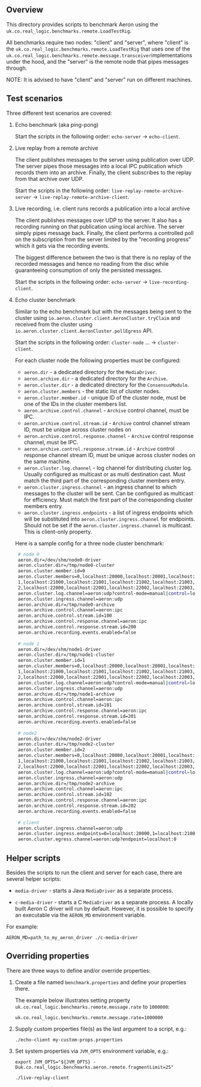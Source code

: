 Overview
--------

This directory provides scripts to benchmark Aeron using the `uk.co.real_logic.benchmarks.remote.LoadTestRig`.

All benchmarks require two nodes: "client" and "server", where "client" is the
`uk.co.real_logic.benchmarks.remote.LoadTestRig` that uses one of the
`uk.co.real_logic.benchmarks.remote.message.transceiver`implementations under the hood, and the "server" is the
remote node that pipes messages through.

NOTE: It is advised to have "client" and "server" run on different machines.

Test scenarios
--------------

Three different test scenarios are covered:
1. Echo benchmark (aka ping-pong)

    Start the scripts in the following order: `echo-server` -> `echo-client`.

2. Live replay from a remote archive
    
    The client publishes messages to the server using publication over UDP. The server pipes those messages into a
    local IPC publication which records them into an archive. Finally, the client subscribes to the replay from that
    archive over UDP.
    
    Start the scripts in the following order: `live-replay-remote-archive-server` -> `live-replay-remote-archive-client`.

3. Live recording, i.e. client runs records a publication into a local archive
    
    The client publishes messages over UDP to the server. It also has a recording running on that publication using
    local archive. The server simply pipes message back. Finally, the client performs a controlled poll on the
    subscription from the server limited by the "recording progress" which it gets via the recording events.

   The biggest difference between the two is that there is no replay of the recorded messages and hence no reading from
   the disc while guaranteeing consumption of only the persisted messages.
    
    Start the scripts in the following order: `echo-server` -> `live-recording-client`.

4. Echo cluster benchmark

   Similar to the echo benchmark but with the messages being sent to the cluster using
   `io.aeron.cluster.client.AeronCluster.tryClaim` and received from the cluster using
   `io.aeron.cluster.client.AeronCluster.pollEgress` API.
   
   Start the scripts in the following order: `cluster-node` ... -> `cluster-client`.

   For each cluster node the following properties must be configured:
   - `aeron.dir` - a dedicated directory for the `MediaDriver`.
   - `aeron.archive.dir` - a dedicated directory for the `Archive`.
   - `aeron.cluster.dir` - a dedicated directory for the `ConsensusModule`.
   - `aeron.cluster.members` - the static list of cluster nodes.
   - `aeron.cluster.member.id` - unique ID of the cluster node, must be one of the IDs in the cluster members list.
   - `aeron.archive.control.channel` - `Archive` control channel, must be IPC.
   - `aeron.archive.control.stream.id` - `Archive` control channel stream ID, must be unique across cluster nodes on
   - `aeron.archive.control.response.channel` - `Archive` control response channel, must be IPC.
   - `aeron.archive.control.response.stream.id` - `Archive` control response channel stream ID, must be unique across 
     cluster nodes on the same machine.
   - `aeron.cluster.log.channel` - log channel for distributing cluster log. Usually configured as multicast or as
     multi destination cast. Must match the third part of the corresponding cluster members entry.
   - `aeron.cluster.ingress.channel` - an ingress channel to which messages to the cluster will be sent. Can be
     configured as multicast for efficiency. Must match the first part of the corresponding cluster members entry.
   - `aeron.cluster.ingress.endpoints` - a list of ingress endpoints which will be substituted into
     `aeron.cluster.ingress.channel` for endpoints. Should not be set if the `aeron.cluster.ingress.channel` is
     multicast. This is client-only property.
     
   Here is a sample config for a three node cluster benchmark:
   ```bash
    # node 0
    aeron.dir=/dev/shm/node0-driver
    aeron.cluster.dir=/tmp/node0-cluster
    aeron.cluster.member.id=0
    aeron.cluster.members=0,localhost:20000,localhost:20001,localhost:20002,localhost:20003,localhost:20004|\
    1,localhost:21000,localhost:21001,localhost:21002,localhost:21003,localhost:21004|\
    2,localhost:22000,localhost:22001,localhost:22002,localhost:22003,localhost:22004
    aeron.cluster.log.channel=aeron:udp?control-mode=manual|control=localhost:20002
    aeron.cluster.ingress.channel=aeron:udp
    aeron.archive.dir=/tmp/node0-archive
    aeron.archive.control.channel=aeron:ipc
    aeron.archive.control.stream.id=100
    aeron.archive.control.response.channel=aeron:ipc
    aeron.archive.control.response.stream.id=200
    aeron.archive.recording.events.enabled=false
    
    # node 1
    aeron.dir=/dev/shm/node1-driver
    aeron.cluster.dir=/tmp/node1-cluster
    aeron.cluster.member.id=1
    aeron.cluster.members=0,localhost:20000,localhost:20001,localhost:20002,localhost:20003,localhost:20004|\
    1,localhost:21000,localhost:21001,localhost:21002,localhost:21003,localhost:21004|\
    2,localhost:22000,localhost:22001,localhost:22002,localhost:22003,localhost:22004
    aeron.cluster.log.channel=aeron:udp?control-mode=manual|control=localhost:21002
    aeron.cluster.ingress.channel=aeron:udp
    aeron.archive.dir=/tmp/node1-archive
    aeron.archive.control.channel=aeron:ipc
    aeron.archive.control.stream.id=101
    aeron.archive.control.response.channel=aeron:ipc
    aeron.archive.control.response.stream.id=201
    aeron.archive.recording.events.enabled=false
    
    # node2
    aeron.dir=/dev/shm/node2-driver
    aeron.cluster.dir=/tmp/node2-cluster
    aeron.cluster.member.id=2
    aeron.cluster.members=0,localhost:20000,localhost:20001,localhost:20002,localhost:20003,localhost:20004|\
    1,localhost:21000,localhost:21001,localhost:21002,localhost:21003,localhost:21004|\
    2,localhost:22000,localhost:22001,localhost:22002,localhost:22003,localhost:22004
    aeron.cluster.log.channel=aeron:udp?control-mode=manual|control=localhost:22002
    aeron.cluster.ingress.channel=aeron:udp
    aeron.archive.dir=/tmp/node2-archive
    aeron.archive.control.channel=aeron:ipc
    aeron.archive.control.stream.id=102
    aeron.archive.control.response.channel=aeron:ipc
    aeron.archive.control.response.stream.id=202
    aeron.archive.recording.events.enabled=false
    
    # client
    aeron.cluster.ingress.channel=aeron:udp
    aeron.cluster.ingress.endpoints=0=localhost:20000,1=localhost:21000,2=localhost:22000
    aeron.cluster.egress.channel=aeron:udp?endpoint=localhost:0
   ```
    

Helper scripts
--------------

Besides the scripts to run the client and server for each case, there are several helper scripts:
- `media-driver` - starts a Java `MediaDriver` as a separate process.

- `c-media-driver` - starts a C `MediaDriver` as a separate process.
A locally built Aeron C driver will run by default. However, it is possible to specify an executable via the
`AERON_MD` environment variable.

For example:
```
AERON_MD=path_to_my_aeron_driver ./c-media-driver
```

Overriding properties
---------------------

There are three ways to define and/or override properties:

1. Create a file named `benchmark.properties` and define your properties there.
    
    The example below illustrates setting property `uk.co.real_logic.benchmarks.remote.message.rate` to `1000000`:
    
    ```
    uk.co.real_logic.benchmarks.remote.message.rate=1000000
    ```

1. Supply custom properties file(s) as the last argument to a script, e.g.:
    
    ```
    ./echo-client my-custom-props.properties
    ```

1. Set system properties via `JVM_OPTS` environment variable, e.g.:
    
    ```
    export JVM_OPTS="${JVM_OPTS} -Duk.co.real_logic.benchmarks.aeron.remote.fragmentLimit=25"
    
    ./live-replay-client
    ```
